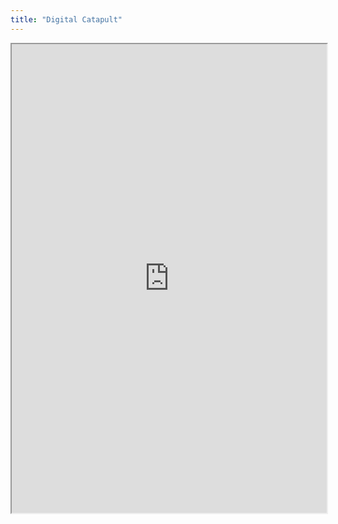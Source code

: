 ```yaml
---
title: "Digital Catapult"
---
```



<iframe height="750" width="100%" src="https://ewelton.github.io/ktest/wiki.html#Digital%20Catapult"></iframe>
